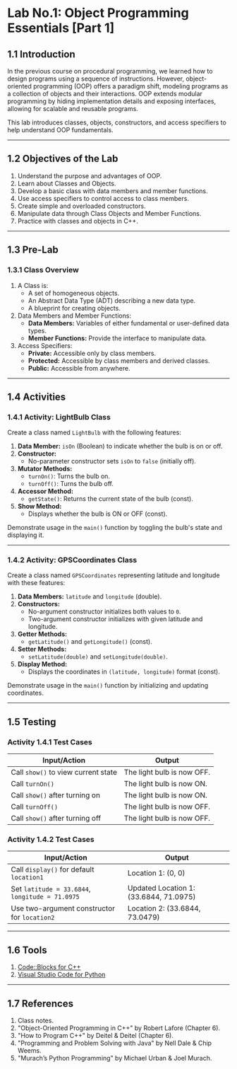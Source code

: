 # Lab No.1: Object Programming Essentials [Part 1]

## 1.1 Introduction
In the previous course on procedural programming, we learned how to design programs using a sequence of instructions. However, object-oriented programming (OOP) offers a paradigm shift, modeling programs as a collection of objects and their interactions. OOP extends modular programming by hiding implementation details and exposing interfaces, allowing for scalable and reusable programs.

This lab introduces classes, objects, constructors, and access specifiers to help understand OOP fundamentals.

---

## 1.2 Objectives of the Lab

1. Understand the purpose and advantages of OOP.
2. Learn about Classes and Objects.
3. Develop a basic class with data members and member functions.
4. Use access specifiers to control access to class members.
5. Create simple and overloaded constructors.
6. Manipulate data through Class Objects and Member Functions.
7. Practice with classes and objects in C++.

---

## 1.3 Pre-Lab

### 1.3.1 Class Overview
1. A Class is:
   - A set of homogeneous objects.
   - An Abstract Data Type (ADT) describing a new data type.
   - A blueprint for creating objects.
2. Data Members and Member Functions:
   - **Data Members:** Variables of either fundamental or user-defined data types.
   - **Member Functions:** Provide the interface to manipulate data.
3. Access Specifiers:
   - **Private:** Accessible only by class members.
   - **Protected:** Accessible by class members and derived classes.
   - **Public:** Accessible from anywhere.

---

## 1.4 Activities

### 1.4.1 Activity: LightBulb Class
Create a class named `LightBulb` with the following features:

1. **Data Member:** `isOn` (Boolean) to indicate whether the bulb is on or off.
2. **Constructor:**
   - No-parameter constructor sets `isOn` to `false` (initially off).
3. **Mutator Methods:**
   - `turnOn()`: Turns the bulb on.
   - `turnOff()`: Turns the bulb off.
4. **Accessor Method:**
   - `getState()`: Returns the current state of the bulb (const).
5. **Show Method:**
   - Displays whether the bulb is ON or OFF (const).

Demonstrate usage in the `main()` function by toggling the bulb's state and displaying it.

---

### 1.4.2 Activity: GPSCoordinates Class
Create a class named `GPSCoordinates` representing latitude and longitude with these features:

1. **Data Members:** `latitude` and `longitude` (double).
2. **Constructors:**
   - No-argument constructor initializes both values to `0`.
   - Two-argument constructor initializes with given latitude and longitude.
3. **Getter Methods:**
   - `getLatitude()` and `getLongitude()` (const).
4. **Setter Methods:**
   - `setLatitude(double)` and `setLongitude(double)`.
5. **Display Method:**
   - Displays the coordinates in `(latitude, longitude)` format (const).

Demonstrate usage in the `main()` function by initializing and updating coordinates.

---

## 1.5 Testing

### Activity 1.4.1 Test Cases

| Input/Action                                      | Output                     |
|--------------------------------------------------|----------------------------|
| Call `show()` to view current state              | The light bulb is now OFF. |
| Call `turnOn()`                                  | The light bulb is now ON.  |
| Call `show()` after turning on                   | The light bulb is now ON.  |
| Call `turnOff()`                                 | The light bulb is now OFF. |
| Call `show()` after turning off                  | The light bulb is now OFF. |

### Activity 1.4.2 Test Cases

| Input/Action                                  | Output                           |
|----------------------------------------------|----------------------------------|
| Call `display()` for default `location1`     | Location 1: (0, 0)              |
| Set `latitude = 33.6844`, `longitude = 71.0975` | Updated Location 1: (33.6844, 71.0975) |
| Use two-argument constructor for `location2` | Location 2: (33.6844, 73.0479)  |

---

## 1.6 Tools

1. [Code::Blocks for C++](http://www.codeblocks.org/downloads/26)
2. [Visual Studio Code for Python](https://code.visualstudio.com/download)

---

## 1.7 References

1. Class notes.
2. "Object-Oriented Programming in C++" by Robert Lafore (Chapter 6).
3. "How to Program C++" by Deitel & Deitel (Chapter 6).
4. "Programming and Problem Solving with Java" by Nell Dale & Chip Weems.
5. "Murach’s Python Programming" by Michael Urban & Joel Murach.
